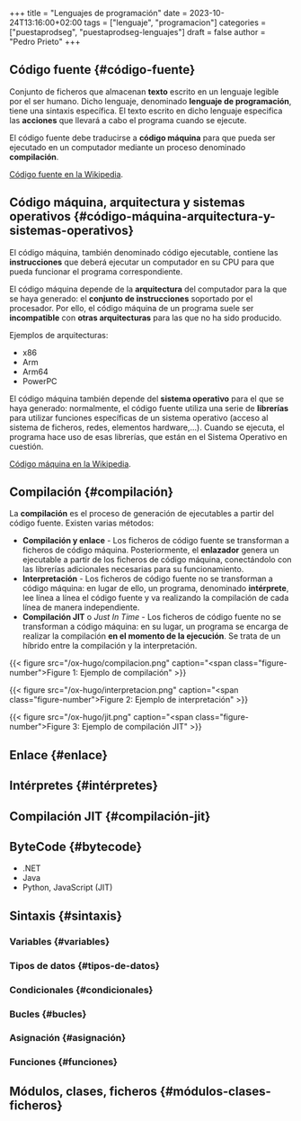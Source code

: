 +++
title = "Lenguajes de programación"
date = 2023-10-24T13:16:00+02:00
tags = ["lenguaje", "programacion"]
categories = ["puestaprodseg", "puestaprodseg-lenguajes"]
draft = false
author = "Pedro Prieto"
+++

## Código fuente {#código-fuente}

Conjunto de ficheros que almacenan **texto** escrito en un lenguaje legible por el ser humano. Dicho lenguaje, denominado **lenguaje de programación**, tiene una sintaxis específica. El texto escrito en dicho lenguaje especifica las **acciones** que llevará a cabo el programa cuando se ejecute.

El código fuente debe traducirse a **código máquina** para que pueda ser ejecutado en un computador mediante un proceso denominado **compilación**.

[Código fuente en la Wikipedia](https://en.wikipedia.org/wiki/Source_code).


## Código máquina, arquitectura y sistemas operativos {#código-máquina-arquitectura-y-sistemas-operativos}

El código máquina, también denominado código ejecutable, contiene las **instrucciones** que deberá ejecutar un computador en su CPU para que pueda funcionar el programa correspondiente.

El código máquina depende de la **arquitectura** del computador para la que se haya generado: el **conjunto de instrucciones** soportado por el procesador. Por ello, el código máquina de un programa suele ser **incompatible** con **otras arquitecturas** para las que no ha sido producido.

Ejemplos de arquitecturas:

-   x86
-   Arm
-   Arm64
-   PowerPC

El código máquina también depende del **sistema operativo** para el que se haya generado: normalmente, el código fuente utiliza una serie de **librerías** para utilizar funciones específicas de un sistema operativo (acceso al sistema de ficheros, redes, elementos hardware,...). Cuando se ejecuta, el programa hace uso de esas librerías, que están en el Sistema Operativo en cuestión.

[Código máquina en la Wikipedia](https://en.wikipedia.org/wiki/Machine_code).


## Compilación {#compilación}

La **compilación** es el proceso de generación de ejecutables a partir del código fuente. Existen varias métodos:

-   **Compilación y enlace** - Los ficheros de código fuente se transforman a ficheros de código máquina. Posteriormente, el **enlazador** genera un ejecutable a partir de los ficheros de código máquina, conectándolo con las librerías adicionales necesarias para su funcionamiento.
-   **Interpretación** - Los ficheros de código fuente no se transforman a código máquina: en lugar de ello, un programa, denominado **intérprete**, lee línea a línea el código fuente y va realizando la compilación de cada línea de manera independiente.
-   **Compilación JIT** o _Just In Time_ - Los ficheros de código fuente no se transforman a código máquina: en su lugar, un programa se encarga de realizar la compilación **en el momento de la ejecución**. Se trata de un híbrido entre la compilación y la interpretación.

{{< figure src="/ox-hugo/compilacion.png" caption="<span class=\"figure-number\">Figure 1: </span>Ejemplo de compilación" >}}

{{< figure src="/ox-hugo/interpretacion.png" caption="<span class=\"figure-number\">Figure 2: </span>Ejemplo de interpretación" >}}

{{< figure src="/ox-hugo/jit.png" caption="<span class=\"figure-number\">Figure 3: </span>Ejemplo de compilación JIT" >}}


## Enlace {#enlace}


## Intérpretes {#intérpretes}


## Compilación JIT {#compilación-jit}


## ByteCode {#bytecode}

-   .NET
-   Java
-   Python, JavaScript (JIT)


## Sintaxis {#sintaxis}


### Variables {#variables}


### Tipos de datos {#tipos-de-datos}


### Condicionales {#condicionales}


### Bucles {#bucles}


### Asignación {#asignación}


### Funciones {#funciones}


## Módulos, clases, ficheros {#módulos-clases-ficheros}
